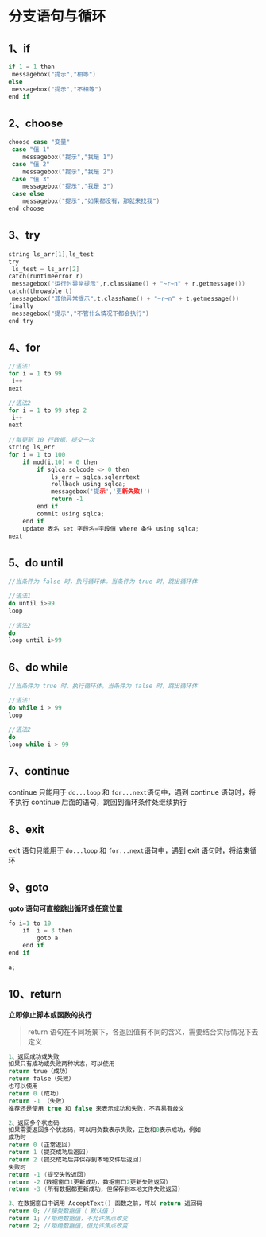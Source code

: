 # 分支语句与循环

## 1、if

```c
if 1 = 1 then
 messagebox("提示","相等")
else
 messagebox("提示","不相等")
end if
```

## 2、choose

```c
choose case "变量"
 case "值 1" 
    messagebox("提示","我是 1")
 case "值 2" 
    messagebox("提示","我是 2")
 case "值 3"
    messagebox("提示","我是 3")
 case else
    messagebox("提示","如果都没有，那就来找我") 
end choose
```

## 3、try

```c
string ls_arr[1],ls_test
try
 ls_test = ls_arr[2]
catch(runtimeerror r)
 messagebox("运行时异常提示",r.className() + "~r~n" + r.getmessage())
catch(throwable t)
 messagebox("其他异常提示",t.className() + "~r~n" + t.getmessage())
finally
 messagebox("提示","不管什么情况下都会执行")
end try
```

## 4、for

```c
//语法1
for i = 1 to 99
 i++
next

//语法2
for i = 1 to 99 step 2
 i++
next
    
//每更新 10 行数据，提交一次
string ls_err
for i = 1 to 100
	if mod(i,10) = 0 then
		if sqlca.sqlcode <> 0 then
			ls_err = sqlca.sqlerrtext
			rollback using sqlca;
			messagebox('提示','更新失败!')
			return -1
		end if
		commit using sqlca;
	end if
	update 表名 set 字段名=字段值 where 条件 using sqlca;
next
```

## 5、do  until

```c
//当条件为 false 时，执行循环体。当条件为 true 时，跳出循环体

//语法1
do until i>99
loop
    
//语法2
do
loop until i>99
```

## 6、do  while

```c
//当条件为 true 时，执行循环体。当条件为 false 时，跳出循环体

//语法1
do while i > 99
loop
    
//语法2
do
loop while i > 99
```

## 7、continue

continue 只能用于 `do...loop`​ 和 `for...next`​ 语句中，遇到 continue 语句时，将不执行 continue 后面的语句，跳回到循环条件处继续执行

## 8、exit

exit  语句只能用于 `do...loop`​ 和 `for...next`​ 语句中，遇到 exit 语句时，将结束循环

## 9、goto

**goto 语句可直接跳出循环或任意位置**

```c
fo i=1 to 10
    if  i = 3 then
        goto a
    end if
end if

a;
```

## 10、return

**立即停止脚本或函数的执行**

> return 语句在不同场景下，各返回值有不同的含义，需要结合实际情况下去定义

```c
1、返回成功或失败
如果只有成功或失败两种状态，可以使用 
return true（成功） 
return false（失败）
也可以使用
return 0 (成功)
return -1 （失败）
推荐还是使用 true 和 false 来表示成功和失败，不容易有歧义

2、返回多个状态码
如果需要返回多个状态码，可以用负数表示失败，正数和0表示成功，例如
成功时
return 0 (正常返回)
return 1 (提交成功后返回)
return 2 (提交成功后并保存到本地文件后返回)
失败时
return -1 (提交失败返回)
return -2（数据窗口1更新成功，数据窗口2更新失败返回）
return -3 (所有数据都更新成功，但保存到本地文件失败返回)

3、在数据窗口中调用 AcceptText() 函数之前，可以 return 返回码
return 0; //接受数据值（ 默认值 ）
return 1; //拒绝数据值，不允许焦点改变
return 2; //拒绝数据值，但允许焦点改变
```

